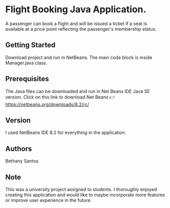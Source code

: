 # Flight Booking Java Application. 
A passenger can book a flight and will be issued a ticket if a seat is available 
at a price point reflecting the passenger's membership status.

## Getting Started
Download project and run in NetBeans. The main code block is inside Manager.java class.

## Prerequisites
The Java files can be downloaded and run in Net Beans IDE Java SE version. Click on this link to download Net Beans 👉 https://netbeans.org/downloads/8.2/rc/

## Version
I used NetBeans IDE 8.2 for everything in the application.

## Authors
Bethany Santos

## Note
This was a university project assigned to students. I thoroughly enjoyed creating this application and would like to maybe incorporate more features or improve user experience in the future.
